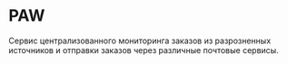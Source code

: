 # PAW
Сервис централизованного мониторинга заказов из разрозненных источников и отправки заказов через различные почтовые сервисы.